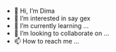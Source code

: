 - 👋 Hi, I’m Dima
- 👀 I’m interested in say gex
- 🌱 I’m currently learning ...
- 💞️ I’m looking to collaborate on ...
- 📫 How to reach me ...

<!---
samSayonara1226/samSayonara1226 is a ✨ special ✨ repository because its `README.md` (this file) appears on your GitHub profile.
You can click the Preview link to take a look at your changes.
--->
